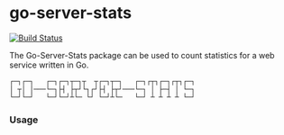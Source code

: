 # go-server-stats

[![Build Status](https://travis-ci.org/AndrewLader/go-server-stats.svg?branch=master)](https://travis-ci.org/AndrewLader/go-server-stats)

The Go-Server-Stats package can be used to count statistics for a web service written in Go. 

```
┌─┐┌─┐   ┌─┐┌─┐┬─┐┬  ┬┌─┐┬─┐   ┌─┐┌┬┐┌─┐┌┬┐┌─┐
│ ┬│ │───└─┐├┤ ├┬┘└┐┌┘├┤ ├┬┘───└─┐ │ ├─┤ │ └─┐
└─┘└─┘   └─┘└─┘┴└─ └┘ └─┘┴└─   └─┘ ┴ ┴ ┴ ┴ └─┘
```

### Usage

